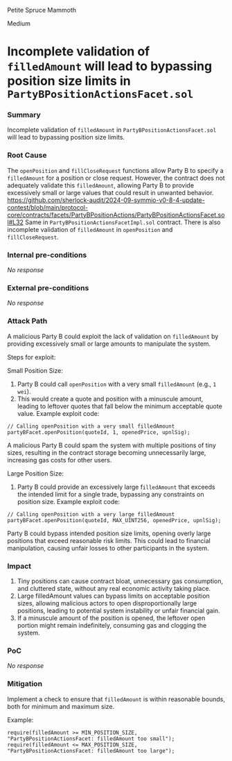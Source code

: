 Petite Spruce Mammoth

Medium

# Incomplete validation of `filledAmount` will lead to bypassing position size limits in `PartyBPositionActionsFacet.sol`

### Summary

Incomplete validation of `filledAmount`  in `PartyBPositionActionsFacet.sol` will lead to bypassing position size limits.

### Root Cause

The `openPosition` and `fillCloseRequest` functions allow Party B to specify a `filledAmount` for a position or close request. However, the contract does not adequately validate this `filledAmount`, allowing Party B to provide excessively small or large values that could result in unwanted behavior.
https://github.com/sherlock-audit/2024-09-symmio-v0-8-4-update-contest/blob/main/protocol-core/contracts/facets/PartyBPositionActions/PartyBPositionActionsFacet.sol#L32
Same in `PartyBPositionActionsFacetImpl.sol` contract. There is also incomplete validation of `filledAmount` in `openPosition` and `fillCloseRequest`.

### Internal pre-conditions

_No response_

### External pre-conditions

_No response_

### Attack Path

A malicious Party B could exploit the lack of validation on `filledAmount` by providing excessively small or large amounts to manipulate the system.

Steps for exploit:

Small Position Size:
1. Party B could call `openPosition` with a very small `filledAmount` (e.g., `1 wei`).
2. This would create a quote and position with a minuscule amount, leading to leftover quotes that fall below the minimum acceptable quote value.
Example exploit code:
```solidity
// Calling openPosition with a very small filledAmount
partyBFacet.openPosition(quoteId, 1, openedPrice, upnlSig);
```
A malicious Party B could spam the system with multiple positions of tiny sizes, resulting in the contract storage becoming unnecessarily large, increasing gas costs for other users.

Large Position Size:

1. Party B could provide an excessively large f`illedAmount` that exceeds the intended limit for a single trade, bypassing any constraints on position size.
Example exploit code:
```solidity
// Calling openPosition with a very large filledAmount
partyBFacet.openPosition(quoteId, MAX_UINT256, openedPrice, upnlSig);
```
Party B could bypass intended position size limits, opening overly large positions that exceed reasonable risk limits. This could lead to financial manipulation, causing unfair losses to other participants in the system.

### Impact

1. Tiny positions can cause contract bloat, unnecessary gas consumption, and cluttered state, without any real economic activity taking place.
2. Large filledAmount values can bypass limits on acceptable position sizes, allowing malicious actors to open disproportionally large positions, leading to potential system instability or unfair financial gain.
3.  If a minuscule amount of the position is opened, the leftover open portion might remain indefinitely, consuming gas and clogging the system.

### PoC

_No response_

### Mitigation

Implement a check to ensure that `filledAmount` is within reasonable bounds, both for minimum and maximum size.

Example:
```solidity
require(filledAmount >= MIN_POSITION_SIZE, "PartyBPositionActionsFacet: filledAmount too small");
require(filledAmount <= MAX_POSITION_SIZE, "PartyBPositionActionsFacet: filledAmount too large");
```
